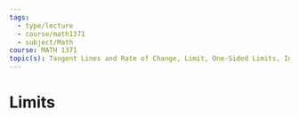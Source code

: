 ```yaml
---
tags:
  - type/lecture
  - course/math1371
  - subject/Math
course: MATH 1371
topic(s): Tangent Lines and Rate of Change, Limit, One-Sided Limits, Infinite Limits, Limits at Infinity
---
```

# Limits